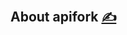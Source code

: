 
## About apifork  [<span style='font-size:20px;'>&#x270D;</span>](https://github.com/apifork/bash/edit/main/DOCS/ABOUT.md)
